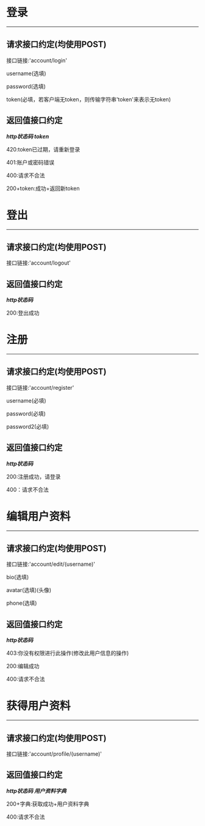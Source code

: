 # 登录
******

## 请求接口约定(均使用POST)

接口链接:'account/login'

username(选填)

password(选填)

token(必填，若客户端无token，则传输字符串'token'来表示无token)

## 返回值接口约定

***http状态码 token***

420:token已过期，请重新登录
  
401:账户或密码错误

400:请求不合法

200+token:成功+返回新token 

# 登出
******

## 请求接口约定(均使用POST)
接口链接:'account/logout'

## 返回值接口约定
***http状态码***

200:登出成功

# 注册
******
## 请求接口约定(均使用POST)

接口链接:'account/register'

username(必填)

password(必填)

password2(必填)

## 返回值接口约定

***http状态码***

200:注册成功，请登录

400：请求不合法

# 编辑用户资料
******
## 请求接口约定(均使用POST)

接口链接:'account/edit/(username)'

bio(选填)

avatar(选填)(头像)

phone(选填)

## 返回值接口约定
***http状态码***

403:你没有权限进行此操作(修改此用户信息的操作)

200:编辑成功

400:请求不合法


# 获得用户资料
******
## 请求接口约定(均使用POST)

接口链接:'account/profile/(username)'

## 返回值接口约定
***http状态码 用户资料字典***

200+字典:获取成功+用户资料字典

400:请求不合法


